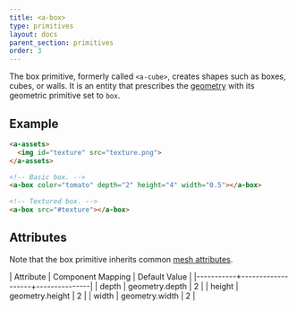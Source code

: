 ```yaml
---
title: <a-box>
type: primitives
layout: docs
parent_section: primitives
order: 3
---
```


The box primitive, formerly called `<a-cube>`, creates shapes such as boxes, cubes, or walls. It is an entity that prescribes the [geometry](../components/geometry.html) with its geometric primitive set to `box`.

## Example

```html
<a-assets>
  <img id="texture" src="texture.png">
</a-assets>

<!-- Basic box. -->
<a-box color="tomato" depth="2" height="4" width="0.5"></a-box>

<!-- Textured box. -->
<a-box src="#texture"></a-box>
```

## Attributes

Note that the box primitive inherits common [mesh attributes](./mesh-attributes.html).

| Attribute | Component Mapping | Default Value |
|-----------+-------------------+---------------|
| depth     | geometry.depth    | 2             |
| height    | geometry.height   | 2             |
| width     | geometry.width    | 2             |
